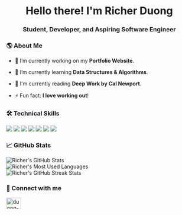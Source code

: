 <!--[![MasterHead]()]()-->
<h1 align="center">Hello there! I'm Richer Duong</h1>
<h3 align="center">Student, Developer, and Aspiring Software Engineer</h3>

<h3>🌎 About Me</h3>

- 🔭 I’m currently working on my **Portfolio Website**.

- 🌱 I’m currently learning **Data Structures & Algorithms**.

- 📖 I'm currently reading **Deep Work by Cal Newport**.

- ⚡ Fun fact: **I love working out**!

<h3>🛠️ Technical Skills</h3>

<div>
  <img src="https://img.shields.io/badge/-Python-161b22?style=for-the-badge&logo=python&labelColor=black">
  <img src="https://img.shields.io/badge/-C++-161b22?style=for-the-badge&logo=cplusplus&labelColor=black">
  <img src="https://img.shields.io/badge/-Java-161b22?style=for-the-badge&logo=openjdk&labelColor=black">
  <img src="https://img.shields.io/badge/-HTML-161b22?style=for-the-badge&logo=html5&labelColor=black">
  <img src="https://img.shields.io/badge/-CSS-161b22?style=for-the-badge&logo=css3&labelColor=black">
  <img src="https://img.shields.io/badge/-JavaScript-161b22?style=for-the-badge&logo=javascript&labelColor=black">
  <img src="https://img.shields.io/badge/-TypeScript-161b22?style=for-the-badge&logo=typescript&labelColor=black">
</div>

<!-- https://github.com/anuraghazra/github-readme-stats -->
<h3>📈 GitHub Stats</h3>

<div>
  <picture>
    <source
      srcset="https://github-readme-stats.vercel.app/api?username=richerduong&card_width=495&show_icons=true&count_private=true&include_all_commits=true&hide_border=true&theme=github_dark&bg_color=161b22"
      media="(prefers-color-scheme: dark)"
    />
    <source
      srcset="https://github-readme-stats.vercel.app/api?username=richerduong&card_width=495&show_icons=true&count_private=true&include_all_commits=true&hide_border=true&theme=default&bg_color=f6f8fa"
      media="(prefers-color-scheme: light), (prefers-color-scheme: no-preference)"
    />
    <img alt="Richer's GitHub Stats" />
  </picture>
</div>

<div>
  <picture>
    <source
      srcset="https://github-readme-stats.vercel.app/api/top-langs?username=richerduong&langs_count=8&layout=compact&card_width=495&count_private=true&include_all_commits=true&show_icons=true&hide_border=true&theme=github_dark&bg_color=161b22"
      media="(prefers-color-scheme: dark)"
    />
    <source
      srcset="https://github-readme-stats.vercel.app/api/top-langs?username=richerduong&langs_count=8&layout=compact&card_width=495&count_private=true&include_all_commits=true&show_icons=true&hide_border=true&theme=default&bg_color=f6f8fa"
      media="(prefers-color-scheme: light), (prefers-color-scheme: no-preference)"
    />
    <img alt="Richer's Most Used Languages">
  </picture>
</div>

<div>
  <picture>
    <source
      srcset="https://github-readme-streak-stats.herokuapp.com?user=richerduong&hide_border=true&ring=2F81F7&theme=dark&background=161b22"
      media="(prefers-color-scheme: dark)"
    />
    <source
      srcset="https://github-readme-streak-stats.herokuapp.com?user=richerduong&hide_border=true&ring=2F81F7&theme=default&background=f6f8fa"
      media="(prefers-color-scheme: light), (prefers-color-scheme: no-preference)"
    />
    <img alt="Richer's GitHub Streak Stats">
  </picture>
</div>

<h3>🤝 Connect with me</h3>

<p align="left">
<a href="https://linkedin.com/in/duong-richer" target="blank"><img align="center" src="https://raw.githubusercontent.com/rahuldkjain/github-profile-readme-generator/master/src/images/icons/Social/linked-in-alt.svg" alt="duong-richer" height="30" width="40" /></a>
</p>
